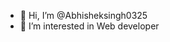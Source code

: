 - 👋 Hi, I’m @Abhisheksingh0325
- 👀 I’m interested in Web developer

<!---
Abhisheksingh0325/Abhisheksingh0325 is a ✨ special ✨ repository because its `README.md` (this file) appears on your GitHub profile.
You can click the Preview link to take a look at your changes.
--->
